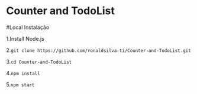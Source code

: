 # Counter and TodoList


#Local Instalação

1.Install Node.js

2.```git clone https://github.com/ronaldsilva-ti/Counter-and-TodoList.git```

3.```cd Counter-and-TodoList```

4.```npm install```

5.```npm start ```
